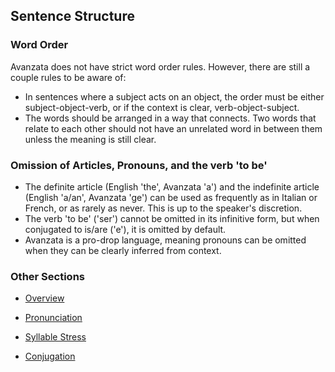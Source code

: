 ## Sentence Structure
### Word Order
Avanzata does not have strict word order rules. However, there are still a couple rules to be aware of:
- In sentences where a subject acts on an object, the order must be either subject-object-verb, or if the context is clear, verb-object-subject.
- The words should be arranged in a way that connects. Two words that relate to each other should not have an unrelated word in between them unless the meaning is still clear.

### Omission of Articles, Pronouns, and the verb 'to be'
- The definite article (English 'the', Avanzata 'a') and the indefinite article (English 'a/an', Avanzata 'ge') can be used as frequently as in Italian or French, or as rarely as never. This is up to the speaker's discretion.
- The verb 'to be' ('ser') cannot be omitted in its infinitive form, but when conjugated to is/are ('e'), it is omitted by default.
- Avanzata is a pro-drop language, meaning pronouns can be omitted when they can be clearly inferred from context.

### Other Sections
- [Overview](README.md)

- [Pronunciation](Pronunciation.md)

- [Syllable Stress](Syllable_Stress.md)

- [Conjugation](Conjugation.md)
